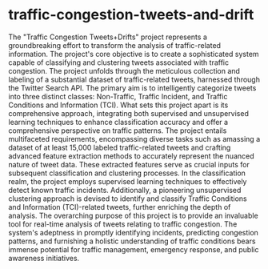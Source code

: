 # traffic-congestion-tweets-and-drift
The "Traffic Congestion Tweets+Drifts" project represents a groundbreaking effort to transform the
analysis of traffic-related information. The project's core objective is to create a sophisticated system
capable of classifying and clustering tweets associated with traffic congestion. The project unfolds
through the meticulous collection and labeling of a substantial dataset of traffic-related tweets,
harnessed through the Twitter Search API. The primary aim is to intelligently categorize tweets into
three distinct classes: Non-Traffic, Traffic Incident, and Traffic Conditions and Information (TCI).
What sets this project apart is its comprehensive approach, integrating both supervised and
unsupervised learning techniques to enhance classification accuracy and offer a comprehensive
perspective on traffic patterns.
The project entails multifaceted requirements, encompassing diverse tasks such as amassing a dataset
of at least 15,000 labeled traffic-related tweets and crafting advanced feature extraction methods to
accurately represent the nuanced nature of tweet data. These extracted features serve as crucial inputs
for subsequent classification and clustering processes. In the classification realm, the project employs
supervised learning techniques to effectively detect known traffic incidents. Additionally, a
pioneering unsupervised clustering approach is devised to identify and classify Traffic Conditions and
Information (TCI)-related tweets, further enriching the depth of analysis.
The overarching purpose of this project is to provide an invaluable tool for real-time analysis of
tweets relating to traffic congestion. The system's adeptness in promptly identifying incidents,
predicting congestion patterns, and furnishing a holistic understanding of traffic conditions bears
immense potential for traffic management, emergency response, and public awareness initiatives.
